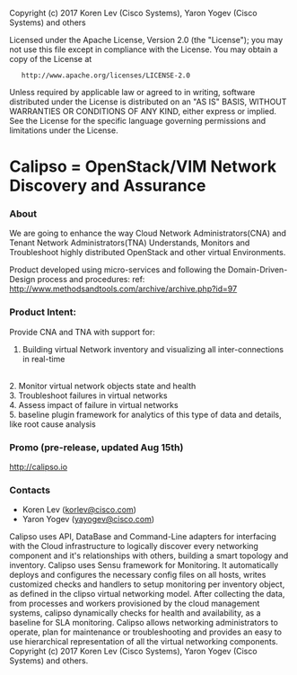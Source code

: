 Copyright (c) 2017 Koren Lev (Cisco Systems), Yaron Yogev (Cisco Systems)
and others

   Licensed under the Apache License, Version 2.0 (the "License");
   you may not use this file except in compliance with the License.
   You may obtain a copy of the License at

       http://www.apache.org/licenses/LICENSE-2.0

   Unless required by applicable law or agreed to in writing, software
   distributed under the License is distributed on an "AS IS" BASIS,
   WITHOUT WARRANTIES OR CONDITIONS OF ANY KIND, either express or implied.
   See the License for the specific language governing permissions and
   limitations under the License.

Calipso = OpenStack/VIM Network Discovery and Assurance
==================================================
### About
We are going to enhance the way Cloud Network Administrators(CNA) and Tenant Network Administrators(TNA) 
Understands, Monitors and Troubleshoot highly distributed OpenStack and other virtual Environments.

Product developed using micro-services and following the Domain-Driven-Design process and procedures:
ref: http://www.methodsandtools.com/archive/archive.php?id=97

### Product Intent:

Provide CNA and TNA with support for:
<br>
1. Building virtual Network inventory and visualizing all inter-connections in real-time
<br>
2. Monitor virtual network objects state and health
<br>
3. Troubleshoot failures in virtual networks
<br>
4. Assess impact of failure in virtual networks
<br>
5. baseline plugin framework for analytics of this type of data and details, like root cause analysis

### Promo (pre-release, updated Aug 15th)
http://calipso.io  

### Contacts
* Koren Lev (korlev@cisco.com)
* Yaron Yogev (yayogev@cisco.com)

Calipso uses API, DataBase and Command-Line adapters for interfacing with the Cloud infrastructure to logically discover every networking component and it's relationships with others, building a smart topology and inventory.
Calipso uses Sensu framework for Monitoring. It automatically deploys and configures the necessary config files on all hosts, writes customized checks and handlers to setup monitoring per inventory object, as defined in the clipso virtual networking model.
After collecting the data, from processes and workers provisioned by the cloud management systems, calipso dynamically checks for health and availability, as a baseline for SLA monitoring.
Calipso allows networking administrators to operate, plan for maintenance or troubleshooting and provides an easy to use hierarchical representation of all the virtual networking components.
Copyright (c) 2017 Koren Lev (Cisco Systems), Yaron Yogev (Cisco Systems)
and others.
